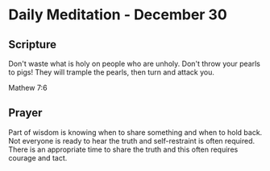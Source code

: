 # Daily Meditation - December 30

## Scripture

Don't waste what is holy on people who are unholy. Don't throw your pearls to pigs! They will trample the pearls, then turn and attack you.

Mathew 7:6


## Prayer

Part of wisdom is knowing when to share something and when to hold back.  Not everyone is ready to
hear the truth and self-restraint is often required.  There is an appropriate time to share the 
truth and this often requires courage and tact.


